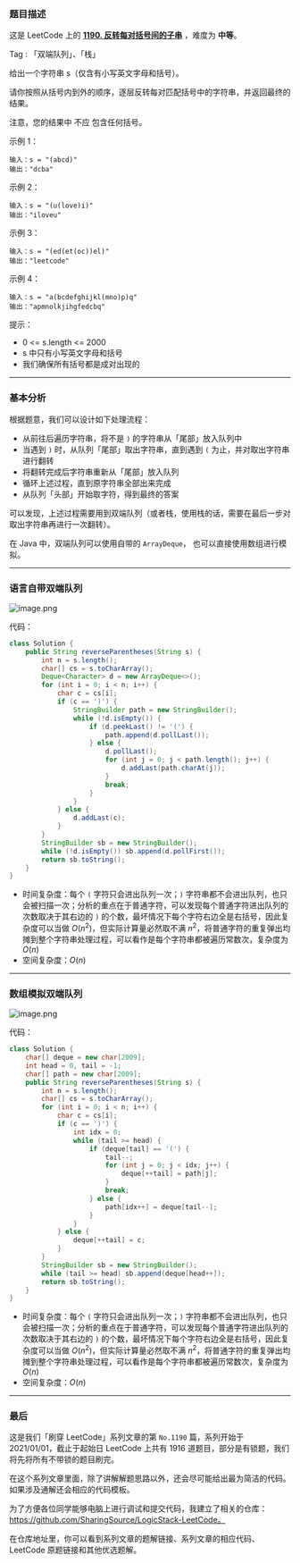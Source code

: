 ### 题目描述

这是 LeetCode 上的 **[1190. 反转每对括号间的子串](https://leetcode-cn.com/problems/reverse-substrings-between-each-pair-of-parentheses/solution/gong-shui-san-xie-shi-yong-shuang-duan-d-r35q/)** ，难度为 **中等**。

Tag : 「双端队列」、「栈」




给出一个字符串 s（仅含有小写英文字母和括号）。

请你按照从括号内到外的顺序，逐层反转每对匹配括号中的字符串，并返回最终的结果。

注意，您的结果中 不应 包含任何括号。


示例 1：
```
输入：s = "(abcd)"
输出："dcba"
```
示例 2：
```
输入：s = "(u(love)i)"
输出："iloveu"
```
示例 3：
```
输入：s = "(ed(et(oc))el)"
输出："leetcode"
```
示例 4：
```
输入：s = "a(bcdefghijkl(mno)p)q"
输出："apmnolkjihgfedcbq"
```

提示：
* 0 <= s.length <= 2000
* s 中只有小写英文字母和括号
* 我们确保所有括号都是成对出现的

---

### 基本分析

根据题意，我们可以设计如下处理流程：

* 从前往后遍历字符串，将不是 `)` 的字符串从「尾部」放入队列中
* 当遇到 `)` 时，从队列「尾部」取出字符串，直到遇到 `(` 为止，并对取出字符串进行翻转
* 将翻转完成后字符串重新从「尾部」放入队列
* 循环上述过程，直到原字符串全部出来完成
* 从队列「头部」开始取字符，得到最终的答案

可以发现，上述过程需要用到双端队列（或者栈，使用栈的话，需要在最后一步对取出字符串再进行一次翻转）。

在 Java 中，双端队列可以使用自带的 `ArrayDeque`， 也可以直接使用数组进行模拟。

---

### 语言自带双端队列

![image.png](https://pic.leetcode-cn.com/1621991010-kJgICN-image.png)


代码：
```Java []
class Solution {
    public String reverseParentheses(String s) {
        int n = s.length();
        char[] cs = s.toCharArray();
        Deque<Character> d = new ArrayDeque<>();
        for (int i = 0; i < n; i++) {
            char c = cs[i];
            if (c == ')') {
                StringBuilder path = new StringBuilder();
                while (!d.isEmpty()) {
                    if (d.peekLast() != '(') {
                        path.append(d.pollLast());
                    } else {
                        d.pollLast();
                        for (int j = 0; j < path.length(); j++) {
                            d.addLast(path.charAt(j));
                        }
                        break;
                    }
                }
            } else {
                d.addLast(c);
            }
        }
        StringBuilder sb = new StringBuilder();
        while (!d.isEmpty()) sb.append(d.pollFirst());
        return sb.toString();
    }
}
```
* 时间复杂度：每个 `(` 字符只会进出队列一次；`)` 字符串都不会进出队列，也只会被扫描一次；分析的重点在于普通字符，可以发现每个普通字符进出队列的次数取决于其右边的 `)` 的个数，最坏情况下每个字符右边全是右括号，因此复杂度可以当做 $O(n^2)$，但实际计算量必然取不满 $n^2$，将普通字符的重复弹出均摊到整个字符串处理过程，可以看作是每个字符串都被遍历常数次，复杂度为 $O(n)$
* 空间复杂度：$O(n)$

---

### 数组模拟双端队列

![image.png](https://pic.leetcode-cn.com/1621993297-rtTfzz-image.png)

代码：
```Java []
class Solution {
    char[] deque = new char[2009];
    int head = 0, tail = -1;
    char[] path = new char[2009];
    public String reverseParentheses(String s) {
        int n = s.length();
        char[] cs = s.toCharArray();
        for (int i = 0; i < n; i++) {
            char c = cs[i];
            if (c == ')') {
                int idx = 0;
                while (tail >= head) {
                    if (deque[tail] == '(') {
                        tail--;
                        for (int j = 0; j < idx; j++) {
                            deque[++tail] = path[j];
                        }
                        break;
                    } else {
                        path[idx++] = deque[tail--];
                    }
                }
            } else {
                deque[++tail] = c;
            }
        }
        StringBuilder sb = new StringBuilder();
        while (tail >= head) sb.append(deque[head++]);
        return sb.toString();
    }
}
```
* 时间复杂度：每个 `(` 字符只会进出队列一次；`)` 字符串都不会进出队列，也只会被扫描一次；分析的重点在于普通字符，可以发现每个普通字符进出队列的次数取决于其右边的 `)` 的个数，最坏情况下每个字符右边全是右括号，因此复杂度可以当做 $O(n^2)$，但实际计算量必然取不满 $n^2$，将普通字符的重复弹出均摊到整个字符串处理过程，可以看作是每个字符串都被遍历常数次，复杂度为 $O(n)$
* 空间复杂度：$O(n)$


---

### 最后

这是我们「刷穿 LeetCode」系列文章的第 `No.1190` 篇，系列开始于 2021/01/01，截止于起始日 LeetCode 上共有 1916 道题目，部分是有锁题，我们将先将所有不带锁的题目刷完。

在这个系列文章里面，除了讲解解题思路以外，还会尽可能给出最为简洁的代码。如果涉及通解还会相应的代码模板。

为了方便各位同学能够电脑上进行调试和提交代码，我建立了相关的仓库：https://github.com/SharingSource/LogicStack-LeetCode。

在仓库地址里，你可以看到系列文章的题解链接、系列文章的相应代码、LeetCode 原题链接和其他优选题解。

